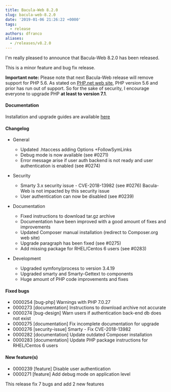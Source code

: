```yaml
---
title: Bacula-Web 8.2.0
slug: bacula-web-8.2.0
date: '2019-01-06 21:26:22 +0000'
tags:
  - release
authors: dfranco
aliases:
  - /releases/v8.2.0
---
```

I'm really pleased to announce that Bacula-Web 8.2.0 has been released.

<!--truncate-->

This is a minor feature and bug fix release.

**Important note:** Please note that next Bacula-Web release will remove support for PHP 5.6.
As stated on [PHP.net web site](https://secure.php.net/supported-versions.php), PHP version 5.6 and prior has run out of support.
So for the sake of security, I encourage everyone to upgrade PHP **at least to version 7.1**.

#### Documentation

Installation and upgrade guides are available [here](https://www.bacula-web.org/docs)

#### Changelog

* General
  * Updated .htaccess adding Options +FollowSymLinks
  * Debug mode is now available (see #0271)
  * Error message arise if user auth backend is not ready and user authentication is enabled (see #0274)

* Security
  * Smarty 3.x security issue - CVE-2018-13982 (see #0276)
    Bacula-Web is not impacted by this security issue
  * User authentication can now be disabled (see #0239)

* Documentation
  * Fixed instructions to download tar.gz archive
  * Documentation have been improved with a good amount of fixes and improvements
  * Updated Composer manual installation (redirect to Composer.org web site)
  * Upgrade paragraph has been fixed (see #0275)
  * Add missing package for RHEL/Centos 6 users (see #0283)

* Development
  * Upgraded symfony/process to version 3.4.19
  * Upgraded smarty and Smarty-Gettext to components
  * Huge amount of PHP code improvements and fixes

#### Fixed bugs

* 0000254 \[bug-php\] Warnings with PHP 7.0.27
* 0000273 \[documentation\] Instructions to download archive not accurate
* 0000274 \[bug-design\] Warn users if authentication back-end db does not exist
* 0000275 \[documentation\] Fix incomplete documentation for upgrade
* 0000276 \[security-issue\] Smarty - Fix CVE-2018-13982
* 0000282 \[documentation\] Update outdated Composer installation
* 0000283 \[documentation\] Update PHP package instructions for RHEL/Centos 6 users

#### New feature(s)

* 0000239 \[feature\] Disable user authentication
* 0000271 \[feature\] Add debug mode on application level

This release fix 7 bugs and add 2 new features

